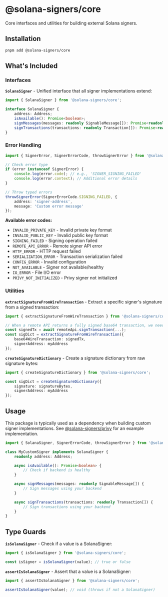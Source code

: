 # @solana-signers/core

Core interfaces and utilities for building external Solana signers.

## Installation

```bash
pnpm add @solana-signers/core
```

## What's Included

### Interfaces

**`SolanaSigner`** - Unified interface that all signer implementations extend:

```typescript
import { SolanaSigner } from '@solana-signers/core';

interface SolanaSigner {
    address: Address;
    isAvailable(): Promise<boolean>;
    signMessages(messages: readonly SignableMessage[]): Promise<readonly SignatureDictionary[]>;
    signTransactions(transactions: readonly Transaction[]): Promise<readonly SignatureDictionary[]>;
}
```

### Error Handling

```typescript
import { SignerError, SignerErrorCode, throwSignerError } from '@solana-signers/core';

// Check error type
if (error instanceof SignerError) {
    console.log(error.code); // e.g., 'SIGNER_SIGNING_FAILED'
    console.log(error.context); // Additional error details
}

// Throw typed errors
throwSignerError(SignerErrorCode.SIGNING_FAILED, {
    address: 'signer-address',
    message: 'Custom error message'
});
```

**Available error codes:**
- `INVALID_PRIVATE_KEY` - Invalid private key format
- `INVALID_PUBLIC_KEY` - Invalid public key format
- `SIGNING_FAILED` - Signing operation failed
- `REMOTE_API_ERROR` - Remote signer API error
- `HTTP_ERROR` - HTTP request failed
- `SERIALIZATION_ERROR` - Transaction serialization failed
- `CONFIG_ERROR` - Invalid configuration
- `NOT_AVAILABLE` - Signer not available/healthy
- `IO_ERROR` - File I/O error
- `PRIVY_NOT_INITIALIZED` - Privy signer not initialized

### Utilities

**`extractSignatureFromWireTransaction`** - Extract a specific signer's signature from a signed transaction:

```typescript
import { extractSignatureFromWireTransaction } from '@solana-signers/core';

// When a remote API returns a fully signed base64 transaction, we need to extract the signature to use Kit's native methods (which rely on .signTransactions to return a SignatureDictionary)
const signedTx = await remoteApi.signTransaction(...);
const sigDict = extractSignatureFromWireTransaction({
    base64WireTransaction: signedTx,
    signerAddress: myAddress
});
```

**`createSignatureDictionary`** - Create a signature dictionary from raw signature bytes:

```typescript
import { createSignatureDictionary } from '@solana-signers/core';

const sigDict = createSignatureDictionary({
    signature: signatureBytes,
    signerAddress: myAddress
});
```

## Usage

This package is typically used as a dependency when building custom signer implementations. See [@solana-signers/privy](https://www.npmjs.com/package/@solana-signers/privy) for an example implementation.

```typescript
import { SolanaSigner, SignerErrorCode, throwSignerError } from '@solana-signers/core';

class MyCustomSigner implements SolanaSigner {
    readonly address: Address;

    async isAvailable(): Promise<boolean> {
        // Check if backend is healthy
    }

    async signMessages(messages: readonly SignableMessage[]) {
        // Sign messages using your backend
    }

    async signTransactions(transactions: readonly Transaction[]) {
        // Sign transactions using your backend
    }
}
```

## Type Guards

**`isSolanaSigner`** - Check if a value is a SolanaSigner:

```typescript
import { isSolanaSigner } from '@solana-signers/core';

const isSigner = isSolanaSigner(value); // true or false
```

**`assertIsSolanaSigner`** - Assert that a value is a SolanaSigner:

```typescript
import { assertIsSolanaSigner } from '@solana-signers/core';

assertIsSolanaSigner(value); // void (throws if not a SolanaSigner)
```